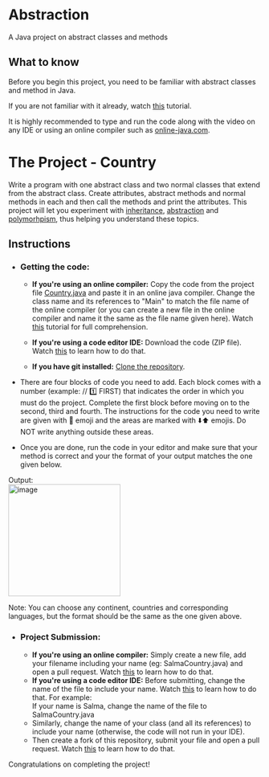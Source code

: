 # Abstraction
A Java project on abstract classes and methods

## What to know
Before you begin this project, you need to be familiar with abstract classes and method in Java.
  
If you are not familiar with it already, watch [this](https://www.youtube.com/watch?v=HvPlEJ3LHgE) tutorial. 
  
It is highly recommended to type and run the code along with the video on any IDE or using an online compiler such as [online-java.com](https://www.online-java.com/online_java_compiler).  

# The Project - Country
Write a program with one abstract class and two normal classes that extend from the abstract class. Create attributes, abstract methods and normal methods in each and then call the methods and print the attributes. This project will let you experiment with [inheritance](https://www.w3schools.com/java/java_inheritance.asp), [abstraction](https://www.w3schools.com/java/java_abstract.asp) and [polymorhpism](https://www.w3schools.com/java/java_polymorphism.asp), thus helping you understand these topics.

## Instructions 
- ### Getting the code:  
  - **If you're using an online compiler:** Copy the code from the project file [Country.java](https://github.com/Github-Amity/JavaBasics1/blob/main/Country.java) and paste it in an online java compiler. Change the class name and its references to "Main" to match the file name of the online compiler (or you can create a new file in the online compiler and name it the same as the file name given here).  Watch [this](https://youtu.be/xgyo7UsfKZo) tutorial for full comprehension.

  - **If you're using a code editor IDE:** Download the code (ZIP file). Watch [this](https://www.youtube.com/watch?v=vC_O2OgU178) to learn how to do that.  

  - **If you have git installed:** [Clone the repository](https://screenrec.com/share/mYGUsDTH9F).

- There are four blocks of code you need to add. Each block comes with a number (example: // 1️⃣ FIRST) that indicates the order in which you must do the project. Complete the first block before moving on to the second, third and fourth. The instructions for the code you need to write are given with 🔴 emoji and the areas are marked with ⬇️⬆️ emojis. Do NOT write anything outside these areas. 
- Once you are done, run the code in your editor and make sure that your method is correct and your the format of your output matches the one given below.

Output:  
<img width="223" alt="image" src="https://user-images.githubusercontent.com/85291498/203059316-5c7a8f5b-5555-4dea-8bfa-1ee624bb0875.png">  

Note: You can choose any continent, countries and corresponding languages, but the format should be the same as the one given above.

- ### Project Submission:
  - **If you're using an online compiler:** Simply create a new file, add your filename including your name (eg: SalmaCountry.java) and open a pull request. Watch [this](https://youtu.be/xgyo7UsfKZo?t=118) to learn how to do that.  
  - **If you're using a code editor IDE:** Before submitting, change the name of the file to include your name. Watch [this](https://youtu.be/vC_O2OgU178?t=128) to learn how to do that.
For example:  
If your name is Salma, change the name of the file to SalmaCountry.java  
  - Similarly, change the name of your class (and all its references) to include your name (otherwise, the code will not run in your IDE).  
  - Then create a fork of this repository, submit your file and open a pull request. Watch [this](https://screenrec.com/share/FmnKtd61DW) to learn how to do that.


Congratulations on completing the project!
